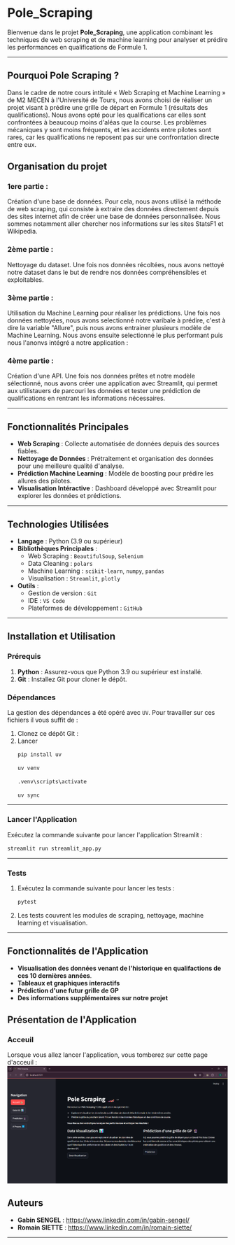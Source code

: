 # Pole_Scraping

Bienvenue dans le projet **Pole_Scraping**, une application combinant les techniques de web scraping et de machine learning pour analyser et prédire les performances en qualifications de Formule 1.

---

## Pourquoi Pole Scraping ?
Dans le cadre de notre cours intitulé « Web Scraping et Machine Learning » de M2 MECEN à l'Université de Tours, nous avons choisi de réaliser un projet visant à prédire une grille de départ en Formule 1 (résultats des qualifications).
Nous avons opté pour les qualifications car elles sont confrontées à beaucoup moins d'aléas que la course. Les problèmes mécaniques y sont moins fréquents, et les accidents entre pilotes sont rares, car les qualifications ne reposent pas sur une confrontation directe entre eux.

## Organisation du projet
### 1ere partie :
Création d'une base de données. Pour cela, nous avons utilisé la méthode de web scraping, qui consiste à extraire des données directement depuis des sites internet afin de créer une base de données personnalisée. Nous sommes notamment aller chercher nos informations sur les sites StatsF1 et Wikipedia.

### 2ème partie :
Nettoyage du dataset. Une fois nos données récoltées, nous avons nettoyé notre dataset dans le but de rendre nos données compréhensibles et exploitables.

### 3ème partie :
Utilisation du Machine Learning pour réaliser les prédictions. Une fois nos données nettoyées, nous avons selectionné notre varibale à prédire, c'est à dire la variable "Allure", puis nous avons entrainer plusieurs modèle de Machine Learning. Nous avons ensuite selectionné le plus performant puis nous l'anonvs intégré a notre application :

### 4ème partie :
Création d'une API. Une fois nos données prêtes et notre modèle sélectionné, nous avons créer une application avec Streamlit, qui permet aux utilistauers de parcouri les données et tester une prédiction de qualifications en rentrant les informations nécessaires.

---

## Fonctionnalités Principales
- **Web Scraping** : Collecte automatisée de données depuis des sources fiables.
- **Nettoyage de Données** : Prétraitement et organisation des données pour une meilleure qualité d'analyse.
- **Prédiction Machine Learning** : Modèle de boosting pour prédire les allures des pilotes.
- **Visualisation Intéractive** : Dashboard développé avec Streamlit pour explorer les données et prédictions.

---

## Technologies Utilisées
- **Langage** : Python (3.9 ou supérieur)
- **Bibliothèques Principales** :
  - Web Scraping : `BeautifulSoup`, `Selenium`
  - Data Cleaning : `polars`
  - Machine Learning : `scikit-learn`, `numpy`, `pandas`
  - Visualisation : `Streamlit`, `plotly`
- **Outils** :
  - Gestion de version : `Git`
  - IDE : `VS Code`
  - Plateformes de développement : `GitHub`

---

## Installation et Utilisation

### Prérequis
1. **Python** : Assurez-vous que Python 3.9 ou supérieur est installé.
2. **Git** : Installez Git pour cloner le dépôt.

### Dépendances
La gestion des dépendances a été opéré avec `UV`. Pour travailler sur ces fichiers il vous suffit de :

1. Clonez ce dépôt Git :
2. Lancer
   ```bash
   pip install uv
   ```
   ```bash
   uv venv
   ```
   ```bash
   .venv\scripts\activate
   ```
   ```bash
   uv sync
   ```

---

### Lancer l'Application
Exécutez la commande suivante pour lancer l'application Streamlit :
   ```bash
   streamlit run streamlit_app.py
   ```

---

### Tests
1. Exécutez la commande suivante pour lancer les tests :
   ```bash
   pytest
   ```
2. Les tests couvrent les modules de scraping, nettoyage, machine learning et visualisation.

---

## Fonctionnalités de l'Application
- **Visualisation des données venant de l'historique en qualifactions de ces 10 dernières années**.
- **Tableaux et graphiques interactifs**
- **Prédiction d'une futur grille de GP**
- **Des informations supplémentaires sur notre projet**

## Présentation de l'Application
### Acceuil
Lorsque vous allez lancer l'application, vous tomberez sur cette page d'acceuil :
![Acceuil](img/Acceuil.png)

## Auteurs

- **Gabin SENGEL** : https://www.linkedin.com/in/gabin-sengel/
- **Romain SIETTE** : https://www.linkedin.com/in/romain-siette/
---


